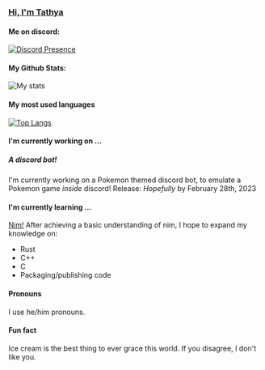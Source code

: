 ### [Hi, I'm Tathya](https://fenrir0279.github.io)

#### Me on discord:
[![Discord Presence](https://lanyard.cnrad.dev/api/843391557168267295)](https://discord.com/users/843391557168267295)

#### My Github Stats:
![My stats](https://github-readme-streak-stats.herokuapp.com/?user=Fenrir0279&theme=onedark)

#### My most used languages
[![Top Langs](https://github-readme-stats.vercel.app/api/top-langs/?username=Fenrir0279&layout=compact&theme=onedark)](https://github.com/anuraghazra/github-readme-stats)

#### I'm currently working on ...
##### A discord bot!
I'm currently working on a Pokemon themed discord bot, to emulate a Pokemon game *inside* discord!
Release: *Hopefully* by February 28th, 2023

#### I'm currently learning ...
[Nim!](https://www.nim-lang.org) After achieving a basic understanding of nim, I hope to expand my knowledge on:
* Rust
* C++
* C
* Packaging/publishing code

#### Pronouns
I use he/him pronouns.

#### Fun fact
Ice cream is the best thing to ever grace this world. If you disagree, I don't like you.






